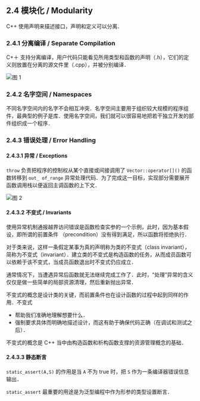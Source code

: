 ## 2.4 模块化 / Modularity

C++ 使用声明来描述接口，声明和定义可以分离．

### 2.4.1 分离编译 / Separate Compilation

C+＋ 支持分离编译，用户代码只能看见所用类型和函数的声明（.h），它们的定义则放置在分离的源文件里（.cpp），并被分别编译．

![图 1](/.media/250e03c15d33b21059b22acd2a7561cf2c7914dd49b828cb392ac7211817e3d7.png)

### 2.4.2 名字空间 / Namespaces

不同名字空间内的名字不会相互冲突．名字空间主要用于组织较大规模的程序组件，最典型的例子是库．使用名字空间，我们就可以很容易地把若干独立开发的部件组织成一个程序．

### 2.4.3 错误处理 / Error Handling

#### 2.4.3.1 异常 / Exceptions

`throw` 负责把程序的控制权从某个直接或间接调用了 `Vector::operator[]()` 的函数转移到 `out_ of_range` 异常处理代码．为了完成这一目标，实现部分需要展开函数调用栈以便返回主调函数的上下文．

![图 2](/.media/d50bb7313efb93556dace4b39065f228d07294e6a0345eb6d0b44678013dd7c8.png)

#### 2.4.3.2 不变式 / Invariants

使用异常机制通报越界访问错误是函数检查实参的一个示例，此时，因为基本假设，即所谓的前置条件 （precondition）没有得到满足，所以函数将拒绝执行．

对于类来说，这样一条假定某事为真的声明称为类的不变式（class invariant），简称为不变式（invariant）．建立类的不变式是构造函数的任务，从而成员函数可以依赖于该不变式，当成员函数退出时不变式仍应成立．

通常情况下，当遭遇异常后函数就无法继续完成工作了．此时，“处理”异常的含义仅仅是做一些简单的局部资源清理，然后重新抛出异常．

不变式的概念是设计类的关键，而前置条件也在设计函数的过程中起到同样的作用．不变式

- 帮助我们准确地理解想要什么．
- 强制要求具体而明确地描述设计，而这有助于确保代码正确（在调试和测试之后）．

不变式的概念是 C++ 当中由构造函数和析构函数支撑的资源管理概念的基础．

#### 2.4.3.3 静态断言

`static_assert(A,S)` 的作用是当 `A` 不为 true 时，把 `S` 作为一条编译器错误信息输出．

`static_assert` 最重要的用途是为泛型编程中作为形参的类型设置断言．
